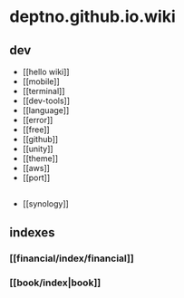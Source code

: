 # deptno.github.io.wiki

## dev
- [[hello wiki]]
- [[mobile]]
- [[terminal]]
- [[dev-tools]]
- [[language]]
- [[error]]
- [[free]]
- [[github]]
- [[unity]]
- [[theme]]
- [[aws]]
- [[port]]

##
- [[synology]]

## indexes
### [[financial/index/financial]]
### [[book/index|book]]
